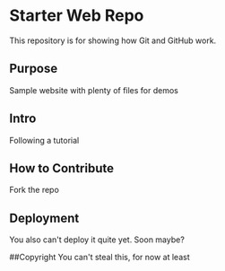 # Starter Web Repo
This repository is for showing how Git and GitHub work.

## Purpose
Sample website with plenty of files for demos

## Intro
Following a tutorial

## How to Contribute
Fork the repo

## Deployment
You also can't deploy it quite yet. Soon maybe?

##Copyright
You can't steal this, for now at least
